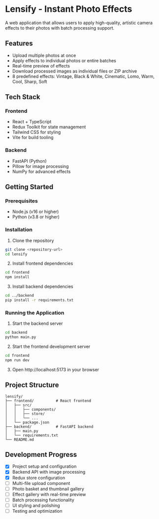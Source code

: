 # Lensify - Instant Photo Effects

A web application that allows users to apply high-quality, artistic camera effects to their photos with batch processing support.

## Features

- Upload multiple photos at once
- Apply effects to individual photos or entire batches
- Real-time preview of effects
- Download processed images as individual files or ZIP archive
- 8 predefined effects: Vintage, Black & White, Cinematic, Lomo, Warm, Cool, Sharp, Soft

## Tech Stack

### Frontend
- React + TypeScript
- Redux Toolkit for state management
- Tailwind CSS for styling
- Vite for build tooling

### Backend
- FastAPI (Python)
- Pillow for image processing
- NumPy for advanced effects

## Getting Started

### Prerequisites
- Node.js (v16 or higher)
- Python (v3.8 or higher)

### Installation

1. Clone the repository
```bash
git clone <repository-url>
cd lensify
```

2. Install frontend dependencies
```bash
cd frontend
npm install
```

3. Install backend dependencies
```bash
cd ../backend
pip install -r requirements.txt
```

### Running the Application

1. Start the backend server
```bash
cd backend
python main.py
```

2. Start the frontend development server
```bash
cd frontend
npm run dev
```

3. Open http://localhost:5173 in your browser

## Project Structure

```
lensify/
├── frontend/          # React frontend
│   ├── src/
│   │   ├── components/
│   │   ├── store/
│   │   └── ...
│   └── package.json
├── backend/           # FastAPI backend
│   ├── main.py
│   └── requirements.txt
└── README.md
```

## Development Progress

- [x] Project setup and configuration
- [x] Backend API with image processing
- [x] Redux store configuration
- [ ] Multi-file upload component
- [ ] Photo basket and thumbnail gallery
- [ ] Effect gallery with real-time preview
- [ ] Batch processing functionality
- [ ] UI styling and polishing
- [ ] Testing and optimization
